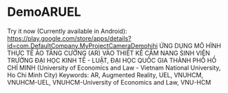 # DemoARUEL
Try it now (Currently available in Android): https://play.google.com/store/apps/details?id=com.DefaultCompany.MyProjectCameraDemohihi
ỨNG DỤNG MÔ HÌNH THỰC TẾ ẢO TĂNG CƯỜNG (AR) VÀO THIẾT KẾ CẨM NANG SINH VIÊN TRƯỜNG ĐẠI HỌC KINH TẾ - LUẬT, ĐẠI HỌC QUỐC GIA THÀNH PHỐ HỒ CHÍ MINH (University of
Economics and Law - Vietnam National University, Ho Chi Minh City)
Keywords: AR, Augmented Reality, UEL, VNUHCM, VNUHCM-UEL, VNUHCM-University of Economics and Law, VNU-HCM
